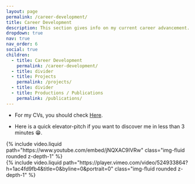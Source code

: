 ```yaml
---
layout: page
permalink: /career-development/
title: Career Development
description: This section gives info on my current career advancement.
dropdown: true
nav: true
nav_order: 6
social: true
children:
  - title: Career Development
    permalink: /career-development/
  - title: divider
  - title: Projects
    permalink: /projects/
  - title: divider
  - title: Productions / Publications
    permalink: /publications/
---
```


- For my CVs, you should check [Here](https://yanrabe.github.io/cv/).

- Here is a quick elevator-pitch if you want to discover me in less than 3 minutes 😁.

<div class="row mt-3">
    <div class="col-sm mt-3 mt-md-0">
        {% include video.liquid path="https://www.youtube.com/embed/jNQXAC9IVRw" class="img-fluid rounded z-depth-1" %}
    </div>
    <div class="col-sm mt-3 mt-md-0">
        {% include video.liquid path="https://player.vimeo.com/video/524933864?h=1ac4fd9fb4&title=0&byline=0&portrait=0" class="img-fluid rounded z-depth-1" %}
    </div>
</div>